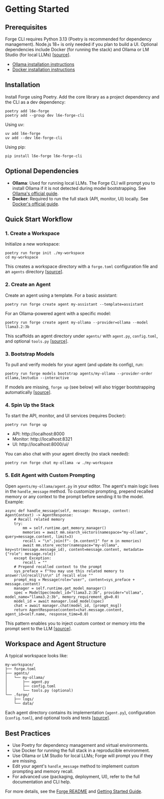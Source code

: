 # Getting Started

## Prerequisites

Forge CLI requires Python 3.13 (Poetry is recommended for dependency management). Node.js 18+ is only needed if you plan to build a UI. Optional dependencies include Docker (for running the stack) and Ollama or LM Studio (for local LLMs) \[[source](https://github.com/l6e-ai/forge/blob/9992fedf4d2bc696c97a5017490730e12843b0ff/README.md)\].

* [Ollama installation instructions](https://ollama.com/download)
* [Docker installation instructions](https://docs.docker.com/get-docker/)

## Installation

Install Forge using Poetry. Add the core library as a project dependency and the CLI as a dev dependency:

```
poetry add l6e-forge
poetry add --group dev l6e-forge-cli
```

Using uv:

```
uv add l6e-forge
uv add --dev l6e-forge-cli
```

Using pip:

```
pip install l6e-forge l6e-forge-cli
```

## Optional Dependencies

* **Ollama**: Used for running local LLMs. The Forge CLI will prompt you to install Ollama if it is not detected during model bootstrapping. See [Ollama's official guide](https://ollama.com/download).
* **Docker**: Required to run the full stack (API, monitor, UI) locally. See [Docker's official guide](https://docs.docker.com/get-docker/).

## Quick Start Workflow

### 1. Create a Workspace

Initialize a new workspace:

```
poetry run forge init ./my-workspace
cd my-workspace
```

This creates a workspace directory with a `forge.toml` configuration file and an `agents` directory \[[source](https://github.com/l6e-ai/forge/blob/9992fedf4d2bc696c97a5017490730e12843b0ff/README.md)\].

### 2. Create an Agent

Create an agent using a template. For a basic assistant:

```
poetry run forge create agent my-assistant --template=assistant
```

For an Ollama-powered agent with a specific model:

```
poetry run forge create agent my-ollama --provider=ollama --model llama3.2:3b
```

This scaffolds an agent directory under `agents/` with `agent.py`, `config.toml`, and optional `tools.py` \[[source](https://github.com/l6e-ai/forge/blob/9992fedf4d2bc696c97a5017490730e12843b0ff/docs/getting-started.md)\].

### 3. Bootstrap Models

To pull and verify models for your agent (and update its config), run:

```
poetry run forge models bootstrap agents/my-ollama --provider-order ollama,lmstudio --interactive
```

If models are missing, `forge up` (see below) will also trigger bootstrapping automatically \[[source](https://github.com/l6e-ai/forge/pull/1)\].

### 4. Spin Up the Stack

To start the API, monitor, and UI services (requires Docker):

```
poetry run forge up
```

* API: http://localhost:8000
* Monitor: http://localhost:8321
* UI: http://localhost:8000/ui/

You can also chat with your agent directly (no stack needed):

```
poetry run forge chat my-ollama -w ./my-workspace
```

### 5. Edit Agent with Custom Prompting

Open `agents/my-ollama/agent.py` in your editor. The agent's main logic lives in the `handle_message` method. To customize prompting, prepend recalled memory or any context to the prompt before sending it to the model. Example:

```
async def handle_message(self, message: Message, context: AgentContext) -> AgentResponse:
    # Recall related memory
    try:
        mm = self.runtime.get_memory_manager()
        memories = await mm.search_vectors(namespace="my-ollama", query=message.content, limit=3)
        recall = "\n".join(f"- {m.content}" for m in memories)
        await mm.store_vector(namespace="my-ollama", key=str(message.message_id), content=message.content, metadata={"role": message.role})
    except Exception:
        recall = ""
    # Prepend recalled context to the prompt
    sys_preface = f"You may use this related memory to answer:\n{recall}\n\n" if recall else ""
    prompt_msg = Message(role="user", content=sys_preface + message.content)
    manager = self.runtime.get_model_manager()
    spec = ModelSpec(model_id="llama3.2:3b", provider="ollama", model_name="llama3.2:3b", memory_requirement_gb=0.0)
    model_id = await manager.load_model(spec)
    chat = await manager.chat(model_id, [prompt_msg])
    return AgentResponse(content=chat.message.content, agent_id=self.name, response_time=0.0)
```

This pattern enables you to inject custom context or memory into the prompt sent to the LLM \[[source](https://github.com/l6e-ai/forge/blob/9992fedf4d2bc696c97a5017490730e12843b0ff/l6e_forge/cli/templates/agent_ollama_py.py)\].

## Workspace and Agent Structure

A typical workspace looks like:

```
my-workspace/
├── forge.toml
├── agents/
│   └── my-ollama/
│       ├── agent.py
│       ├── config.toml
│       └── tools.py (optional)
└── .forge/
    ├── logs/
    └── data/
```

Each agent directory contains its implementation (`agent.py`), configuration (`config.toml`), and optional tools and tests \[[source](https://github.com/l6e-ai/forge/blob/9992fedf4d2bc696c97a5017490730e12843b0ff/docs/cli-and-architecture-design.md)\].

## Best Practices

* Use Poetry for dependency management and virtual environments.
* Use Docker for running the full stack in a reproducible environment.
* Use Ollama or LM Studio for local LLMs; Forge will prompt you if they are missing.
* Edit your agent's `handle_message` method to implement custom prompting and memory recall.
* For advanced use (packaging, deployment, UI), refer to the full documentation and CLI help.

For more details, see the [Forge README](https://github.com/l6e-ai/forge/blob/9992fedf4d2bc696c97a5017490730e12843b0ff/README.md) and [Getting Started Guide](https://github.com/l6e-ai/forge/blob/9992fedf4d2bc696c97a5017490730e12843b0ff/docs/getting-started.md).
